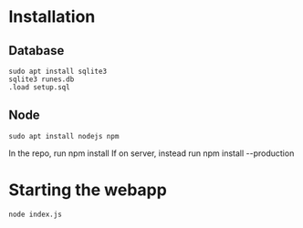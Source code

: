 # Installation

## Database
    sudo apt install sqlite3
    sqlite3 runes.db
    .load setup.sql

## Node
    sudo apt install nodejs npm
In the repo, run
    npm install
If on server, instead run
    npm install --production

# Starting the webapp
    node index.js